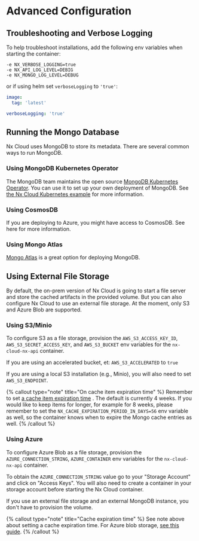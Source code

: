 # Advanced Configuration

## Troubleshooting and Verbose Logging

To help troubleshoot installations, add the following env variables when starting the container:

```
-e NX_VERBOSE_LOGGING=true
-e NX_API_LOG_LEVEL=DEBIG
-e NX_MONGO_LOG_LEVEL=DEBUG
```

or if using helm set `verboseLogging` to `'true'`:

```yaml
image:
  tag: 'latest'

verboseLogging: 'true'
```

## Running the Mongo Database

Nx Cloud uses MongoDB to store its metadata. There are several common ways to run MongoDB.

### Using MongoDB Kubernetes Operator

The MongoDB team maintains the open
source [MongoDB Kubernetes Operator](https://github.com/mongodb/mongodb-kubernetes-operator). You can use it to set up
your own deployment of MongoDB. See [the Nx Cloud Kubernetes example](https://github.com/nrwl/nxcloud-k8s-setup) for
more information.

### Using CosmosDB

If you are deploying to Azure, you might have access to CosmosDB. See here for more information.

### Using Mongo Atlas

[Mongo Atlas](https://mongodb.com/) is a great option for deploying MongoDB.

## Using External File Storage

By default, the on-prem version of Nx Cloud is going to start a file server and store the cached artifacts in the
provided volume. But
you can also configure Nx Cloud to use an external file storage. At the moment, only S3 and Azure Blob are
supported.

### Using S3/Minio

To configure S3 as a file storage, provision the `AWS_S3_ACCESS_KEY_ID`, `AWS_S3_SECRET_ACCESS_KEY`, and `AWS_S3_BUCKET`
env variables for the `nx-cloud-nx-api` container.

If you are using an accelerated bucket, et: `AWS_S3_ACCELERATED` to `true`

If you are using a local S3 installation (e.g., Minio), you will also need to set `AWS_S3_ENDPOINT`.

{% callout type="note" title="On cache item expiration time" %}
Remember to
set [a cache item expiration time](https://docs.aws.amazon.com/AmazonS3/latest/userguide/lifecycle-expire-general-considerations.html)
. The default is currently 4 weeks. If you would like to keep items for longer, for example for 8 weeks, please remember
to set the `NX_CACHE_EXPIRATION_PERIOD_IN_DAYS=56` env variable as well, so the container knows when to expire the Mongo
cache entries as well.
{% /callout %}

### Using Azure

To configure Azure Blob as a file storage, provision the `AZURE_CONNECTION_STRING`, `AZURE_CONTAINER` env variables for the `nx-cloud-nx-api` container.

To obtain the `AZURE_CONNECTION_STRING` value go to your "Storage Account" and click on "Access Keys". You will also
need to create a container in your storage account before starting the Nx Cloud container.

If you use an external file storage and an external MongoDB instance, you don't have to provision the volume.

{% callout type="note" title="Cache expiration time" %}
See note above about setting a cache expiration time. For Azure blob
storage, [see this guide](https://docs.microsoft.com/en-us/azure/cdn/cdn-manage-expiration-of-blob-content).
{% /callout %}
